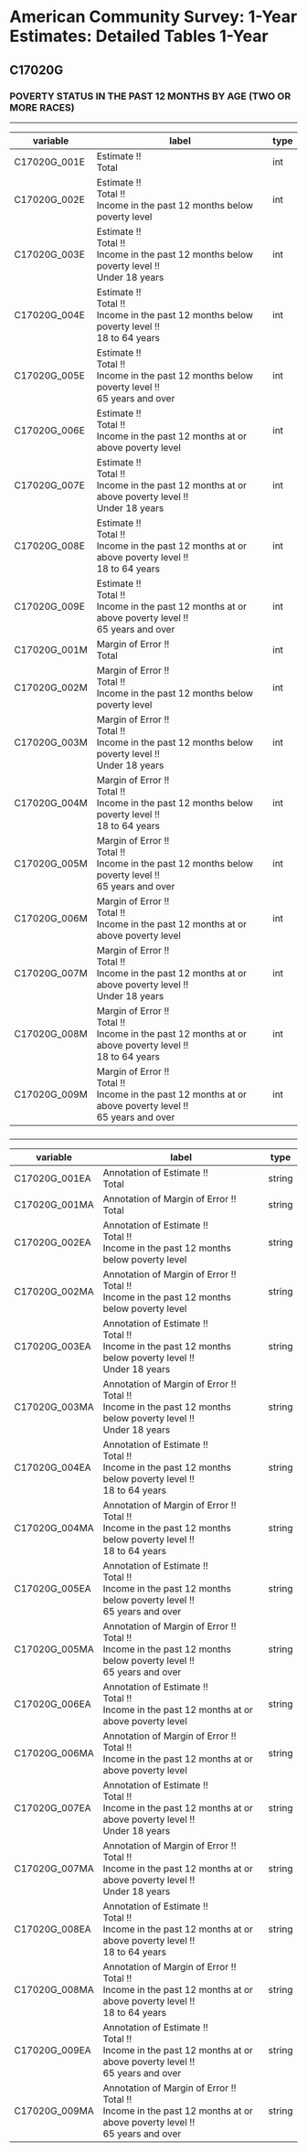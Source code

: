 # American Community Survey: 1-Year Estimates: Detailed Tables 1-Year

## C17020G

### POVERTY STATUS IN THE PAST 12 MONTHS BY AGE (TWO OR MORE RACES)

___

| variable | label | type |
| ----- | ----- | ----- |
| C17020G_001E | Estimate !!<br>Total | int |
| C17020G_002E | Estimate !!<br>Total !!<br>Income in the past 12 months below poverty level | int |
| C17020G_003E | Estimate !!<br>Total !!<br>Income in the past 12 months below poverty level !!<br>Under 18 years | int |
| C17020G_004E | Estimate !!<br>Total !!<br>Income in the past 12 months below poverty level !!<br>18 to 64 years | int |
| C17020G_005E | Estimate !!<br>Total !!<br>Income in the past 12 months below poverty level !!<br>65 years and over | int |
| C17020G_006E | Estimate !!<br>Total !!<br>Income in the past 12 months at or above poverty level | int |
| C17020G_007E | Estimate !!<br>Total !!<br>Income in the past 12 months at or above poverty level !!<br>Under 18 years | int |
| C17020G_008E | Estimate !!<br>Total !!<br>Income in the past 12 months at or above poverty level !!<br>18 to 64 years | int |
| C17020G_009E | Estimate !!<br>Total !!<br>Income in the past 12 months at or above poverty level !!<br>65 years and over | int |
| C17020G_001M | Margin of Error !!<br>Total | int |
| C17020G_002M | Margin of Error !!<br>Total !!<br>Income in the past 12 months below poverty level | int |
| C17020G_003M | Margin of Error !!<br>Total !!<br>Income in the past 12 months below poverty level !!<br>Under 18 years | int |
| C17020G_004M | Margin of Error !!<br>Total !!<br>Income in the past 12 months below poverty level !!<br>18 to 64 years | int |
| C17020G_005M | Margin of Error !!<br>Total !!<br>Income in the past 12 months below poverty level !!<br>65 years and over | int |
| C17020G_006M | Margin of Error !!<br>Total !!<br>Income in the past 12 months at or above poverty level | int |
| C17020G_007M | Margin of Error !!<br>Total !!<br>Income in the past 12 months at or above poverty level !!<br>Under 18 years | int |
| C17020G_008M | Margin of Error !!<br>Total !!<br>Income in the past 12 months at or above poverty level !!<br>18 to 64 years | int |
| C17020G_009M | Margin of Error !!<br>Total !!<br>Income in the past 12 months at or above poverty level !!<br>65 years and over | int |
### 

___

| variable | label | type |
| ----- | ----- | ----- |
| C17020G_001EA | Annotation of Estimate !!<br>Total | string |
| C17020G_001MA | Annotation of Margin of Error !!<br>Total | string |
| C17020G_002EA | Annotation of Estimate !!<br>Total !!<br>Income in the past 12 months below poverty level | string |
| C17020G_002MA | Annotation of Margin of Error !!<br>Total !!<br>Income in the past 12 months below poverty level | string |
| C17020G_003EA | Annotation of Estimate !!<br>Total !!<br>Income in the past 12 months below poverty level !!<br>Under 18 years | string |
| C17020G_003MA | Annotation of Margin of Error !!<br>Total !!<br>Income in the past 12 months below poverty level !!<br>Under 18 years | string |
| C17020G_004EA | Annotation of Estimate !!<br>Total !!<br>Income in the past 12 months below poverty level !!<br>18 to 64 years | string |
| C17020G_004MA | Annotation of Margin of Error !!<br>Total !!<br>Income in the past 12 months below poverty level !!<br>18 to 64 years | string |
| C17020G_005EA | Annotation of Estimate !!<br>Total !!<br>Income in the past 12 months below poverty level !!<br>65 years and over | string |
| C17020G_005MA | Annotation of Margin of Error !!<br>Total !!<br>Income in the past 12 months below poverty level !!<br>65 years and over | string |
| C17020G_006EA | Annotation of Estimate !!<br>Total !!<br>Income in the past 12 months at or above poverty level | string |
| C17020G_006MA | Annotation of Margin of Error !!<br>Total !!<br>Income in the past 12 months at or above poverty level | string |
| C17020G_007EA | Annotation of Estimate !!<br>Total !!<br>Income in the past 12 months at or above poverty level !!<br>Under 18 years | string |
| C17020G_007MA | Annotation of Margin of Error !!<br>Total !!<br>Income in the past 12 months at or above poverty level !!<br>Under 18 years | string |
| C17020G_008EA | Annotation of Estimate !!<br>Total !!<br>Income in the past 12 months at or above poverty level !!<br>18 to 64 years | string |
| C17020G_008MA | Annotation of Margin of Error !!<br>Total !!<br>Income in the past 12 months at or above poverty level !!<br>18 to 64 years | string |
| C17020G_009EA | Annotation of Estimate !!<br>Total !!<br>Income in the past 12 months at or above poverty level !!<br>65 years and over | string |
| C17020G_009MA | Annotation of Margin of Error !!<br>Total !!<br>Income in the past 12 months at or above poverty level !!<br>65 years and over | string |

